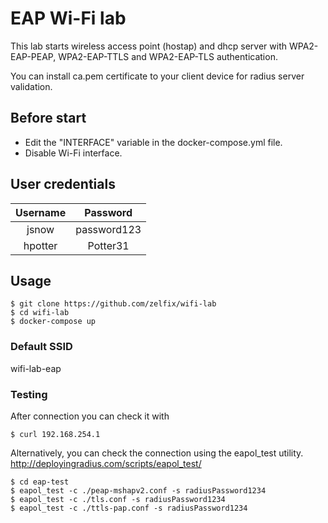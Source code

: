 # EAP Wi-Fi lab
This lab starts wireless access point (hostap) and dhcp server with WPA2-EAP-PEAP, WPA2-EAP-TTLS and WPA2-EAP-TLS authentication.

You can install ca.pem certificate to your client device for radius server validation.

## Before start

- Edit the "INTERFACE" variable in the docker-compose.yml file.
- Disable Wi-Fi interface.

## User credentials

|  Username 	|   Password  	|
|:---------:	|:-----------:	|
|    jsnow  	| password123 	|
|  hpotter  	|   Potter31  	|

## Usage
```
$ git clone https://github.com/zelfix/wifi-lab
$ cd wifi-lab 
$ docker-compose up
```

### Default SSID
wifi-lab-eap

### Testing
After connection you can check it with 
```
$ curl 192.168.254.1
```

Alternatively, you can check the connection using the eapol_test utility. http://deployingradius.com/scripts/eapol_test/
```
$ cd eap-test
$ eapol_test -c ./peap-mshapv2.conf -s radiusPassword1234
$ eapol_test -c ./tls.conf -s radiusPassword1234
$ eapol_test -c ./ttls-pap.conf -s radiusPassword1234
